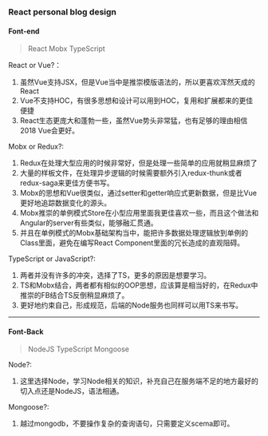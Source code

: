 ### React personal blog design

#### Font-end

> React Mobx TypeScript

React or Vue?：
1. 虽然Vue支持JSX，但是Vue当中是推崇模版语法的，所以更喜欢浑然天成的React
2. Vue不支持HOC，有很多思想和设计可以用到HOC，复用和扩展都来的更佳便捷
3. React生态更庞大和蓬勃一些，虽然Vue势头非常猛，也有足够的理由相信2018 Vue会更好。

Mobx or Redux?:
1. Redux在处理大型应用的时候非常好，但是处理一些简单的应用就稍显麻烦了
2. 大量的样板文件，在处理异步逻辑的时候需要额外引入redux-thunk或者redux-saga来更佳方便书写。
3. Mobx的思想和Vue很类似，通过setter和getter响应式更新数据，但是比Vue更好地追踪数据变化的源头。
4. Mobx推崇的单例模式Store在小型应用里面我更佳喜欢一些，而且这个做法和Angular的server有些类似，能够融汇贯通。
5. 并且在单例模式的Mobx基础架构当中，能把许多数据处理逻辑放到单例的Class里面，避免在编写React Component里面的冗长造成的直观阻碍。

TypeScript or JavaScript?:
1. 两者并没有许多的冲突，选择了TS，更多的原因是想要学习。
2. TS和Mobx结合，两者都有相似的OOP思想，应该算是相当好的，在Redux中推崇的FB结合TS反倒稍显麻烦了。
3. 更好地约束自己，形成规范，后端的Node服务也同样可以用TS来书写。

---
#### Font-Back

> NodeJS TypeScript Mongoose

Node?:

1. 这里选择Node，学习Node相关的知识，补充自己在服务端不足的地方最好的切入点还是NodeJS，语法相通。

Mongoose?:
1. 越过mongodb，不要操作复杂的查询语句，只需要定义scema即可。